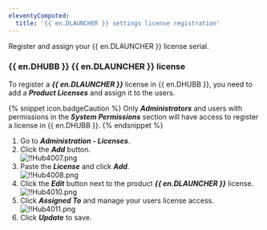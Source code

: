 ```yaml
---
eleventyComputed:
  title: '{{ en.DLAUNCHER }} settings license registration'
---
```

Register and assign your {{ en.DLAUNCHER }} license serial. 

### {{ en.DHUBB }} {{ en.DLAUNCHER }} license 

To register a ***{{ en.DLAUNCHER }}*** license in {{ en.DHUBB }}, you need to add a ***Product Licenses*** and assign it to the users.  

{% snippet icon.badgeCaution %} 
Only ***Administrators*** and users with permissions in the ***System Permissions*** section will have access to register a license in {{ en.DHUBB }}. 
{% endsnippet %}
 
1. Go to ***Administration - Licenses***. 
1. Click the ***Add*** button.  
![!!Hub4007.png](https://webdevolutions.azureedge.net/docs/en/hub/Hub4007.png) 
1. Paste the ***License*** and click ***Add***.  
![!!Hub4008.png](https://webdevolutions.azureedge.net/docs/en/hub/Hub4008.png) 
1. Click the ***Edit*** button next to the product ***{{ en.DLAUNCHER }}*** license.  
![!!Hub4010.png](https://webdevolutions.azureedge.net/docs/en/hub/Hub4010.png) 
1. Click ***Assigned To*** and manage your users license access.  
![!!Hub4011.png](https://webdevolutions.azureedge.net/docs/en/hub/Hub4011.png) 
1. Click ***Update*** to save. 
